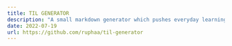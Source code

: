 ```yaml
---
title: TIL GENERATOR
description: "A small markdown generator which pushes everyday learnings to a repo"
date: 2022-07-19
url: https://github.com/ruphaa/til-generator
---
```

